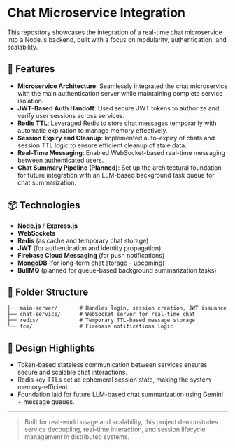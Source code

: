 
# Chat Microservice Integration

This repository showcases the integration of a real-time chat microservice into a Node.js backend, built with a focus on modularity, authentication, and scalability.

## 🔧 Features

- **Microservice Architecture**: Seamlessly integrated the chat microservice with the main authentication server while maintaining complete service isolation.
- **JWT-Based Auth Handoff**: Used secure JWT tokens to authorize and verify user sessions across services.
- **Redis TTL**: Leveraged Redis to store chat messages temporarily with automatic expiration to manage memory effectively.
- **Session Expiry and Cleanup**: Implemented auto-expiry of chats and session TTL logic to ensure efficient cleanup of stale data.
- **Real-Time Messaging**: Enabled WebSocket-based real-time messaging between authenticated users.
- **Chat Summary Pipeline (Planned)**: Set up the architectural foundation for future integration with an LLM-based background task queue for chat summarization.

## 📦 Technologies

- **Node.js** / **Express.js**
- **WebSockets**
- **Redis** (as cache and temporary chat storage)
- **JWT** (for authentication and identity propagation)
- **Firebase Cloud Messaging** (for push notifications)
- **MongoDB** (for long-term chat storage - upcoming)
- **BullMQ** (planned for queue-based background summarization tasks)

## 📁 Folder Structure

```
├── main-server/       # Handles login, session creation, JWT issuance
├── chat-service/      # WebSocket server for real-time chat
├── redis/             # Temporary TTL-based message storage
└── fcm/               # Firebase notifications logic
```

## 🧠 Design Highlights

- Token-based stateless communication between services ensures secure and scalable chat interactions.
- Redis key TTLs act as ephemeral session state, making the system memory-efficient.
- Foundation laid for future LLM-based chat summarization using Gemini + message queues.

---

> Built for real-world usage and scalability, this project demonstrates service decoupling, real-time interaction, and session lifecycle management in distributed systems.
